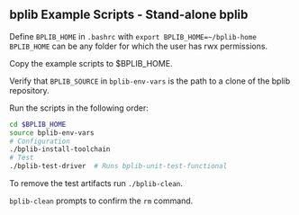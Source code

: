 ## bplib Example Scripts - Stand-alone bplib

Define `BPLIB_HOME` in `.bashrc` with `export BPLIB_HOME=~/bplib-home`
`BPLIB_HOME` can be any folder for which the user has rwx permissions.

Copy the example scripts to $BPLIB_HOME.

Verify that `BPLIB_SOURCE` in `bplib-env-vars` is the path to a clone of the bplib repository.

Run the scripts in the following order:

```sh
cd $BPLIB_HOME
source bplib-env-vars
# Configuration
./bplib-install-toolchain
# Test
./bplib-test-driver  # Runs bplib-unit-test-functional
```

To remove the test artifacts run `./bplib-clean`.

`bplib-clean` prompts to confirm the `rm` command.

